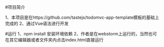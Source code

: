#项目简介

1、本项目是在https://github.com/tastejs/todomvc-app-template模板的基础上完成的
2、通过Vue语法进行开发

#运行
1、npm install 安装环境依赖
2、作者是在webstorm上运行的，当然也可在其它编辑器或者文件夹内点击index.html直接运行